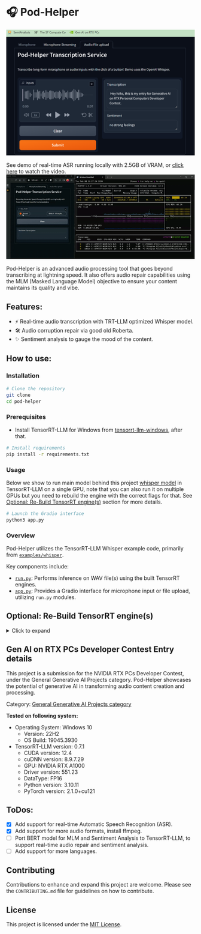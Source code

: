 # 🎧 Pod-Helper

![](assets/demo.png)

See demo of real-time ASR running locally with 2.5GB of VRAM, or [click here](https://www.loom.com/share/db0338dc36e6434d9d924875d07296a1) to watch the video.
![](assets/real-time.gif)

Pod-Helper is an advanced audio processing tool that goes beyond transcribing at lightning speed. It also offers audio repair capabilities using the MLM (Masked Language Model) objective to ensure your content maintains its quality and vibe.

## Features:
- ⚡ Real-time audio transcription with TRT-LLM optimized Whisper model.
- 🛠️ Audio corruption repair via good old Roberta.
- ✨ Sentiment analysis to gauge the mood of the content.

## How to use:

### Installation

```bash
# Clone the repository
git clone
cd pod-helper
```

### Prerequisites

- Install TensorRT-LLM for Windows from [tensorrt-llm-windows](https://github.com/NVIDIA/TensorRT-LLM/tree/rel/windows), after that.

```bash
# Install requirements
pip install -r requirements.txt
```

### Usage

Below we show to run main model behind this project [whisper model](https://github.com/openai/whisper/tree/main) in TensorRT-LLM on a single GPU, note that you can also run it on multiple GPUs but you need to rebuild the engine with the correct flags for that. See [Optional: Re-Build TensorRT engine(s)](#optional-re-build-tensorrt-engines) section for more details.

```bash
# Launch the Gradio interface
python3 app.py
```

### Overview

Pod-Helper utilizes the TensorRT-LLM Whisper example code, primarily from [`examples/whisper`](https://github.com/NVIDIA/TensorRT-LLM/tree/rel/examples/whisper). 

Key components include:
- [`run.py`](./run.py): Performs inference on WAV file(s) using the built TensorRT engines.
- [`app.py`](./app.py): Provides a Gradio interface for microphone input or file upload, utilizing `run.py` modules.

## <a id="optional-re-build-tensorrt-engines"></a>Optional: Re-Build TensorRT engine(s)

<details>
<summary>Click to expand</summary>

You can either use the pre-converted models located in the [`tinyrt`](https://github.com/Muhtasham/pod-helper/tree/master/tinyrt) folder or download the Whisper checkpoint models from [here](https://github.com/openai/whisper/blob/main/whisper/__init__.py#L27-L28).

```bash
wget --directory-prefix=assets https://raw.githubusercontent.com/openai/whisper/main/whisper/assets/multilingual.tiktoken
wget --directory-prefix=assets assets/mel_filters.npz https://raw.githubusercontent.com/openai/whisper/main/whisper/assets/mel_filters.npz
wget --directory-prefix=assets https://raw.githubusercontent.com/yuekaizhang/Triton-ASR-Client/main/datasets/mini_en/wav/1221-135766-0002.wav
# tiny model
wget --directory-prefix=assets https://openaipublic.azureedge.net/main/whisper/models/65147644a518d12f04e32d6f3b26facc3f8dd46e5390956a9424a650c0ce22b9/tiny.pt
```

TensorRT-LLM Whisper builds TensorRT engine(s) from the pytorch checkpoint, and saves the engine(s) to the specified directory. Skip this step if you are using the pre-converted models.

```bash
# install requirements first
pip install -r requirements.txt

# Build the tiny model using a single GPU with plugins.
python3 build.py --output_dir tinyrt --use_gpt_attention_plugin --use_gemm_plugin --use_layernorm_plugin  --use_bert_attention_plugin

# Build the tiny model using a single GPU with plugins without layernorm
python3 build.py --output_dir tinyrt_no_layernorm --use_gpt_attention_plugin --use_gemm_plugin  --use_bert_attention_plugin

# Build the tiny model using a single GPU with quantization
python3 build.py --output_dir tinyrt_weight_only --use_gpt_attention_plugin --use_gemm_plugin --use_bert_attention_plugin --use_weight_only
```
</details>

## Gen AI on RTX PCs Developer Contest Entry details

This project is a submission for the NVIDIA RTX PCs Developer Contest, under the General Generative AI Projects category. Pod-Helper showcases the potential of generative AI in transforming audio content creation and processing.

Category: [General Generative AI Projects category](https://www.nvidia.com/en-us/ai-data-science/generative-ai/rtx-developer-contest)

**Tested on following system:**
- Operating System: Windows 10
  - Version: 22H2 
  - OS Build: 19045.3930
- TensorRT-LLM version: 0.7.1
  - CUDA version: 12.4
  - cuDNN version: 8.9.7.29 
  - GPU: NVIDIA RTX A1000
  - Driver version: 551.23
  - DataType: FP16
  - Python version: 3.10.11
  - PyTorch version: 2.1.0+cu121

## ToDos:
- [X]  Add support for real-time Automatic Speech Recognition (ASR).
- [X]  Add support for more audio formats, install ffmpeg.
- [ ]  Port BERT model for MLM and Sentiment Analysis to TensorRT-LLM, to support real-time audio repair and sentiment analysis. 
- [ ]  Add support for more languages.

## Contributing

Contributions to enhance and expand this project are welcome. Please see the `CONTRIBUTING.md` file for guidelines on how to contribute.

## License

This project is licensed under the [MIT License](LICENSE).
